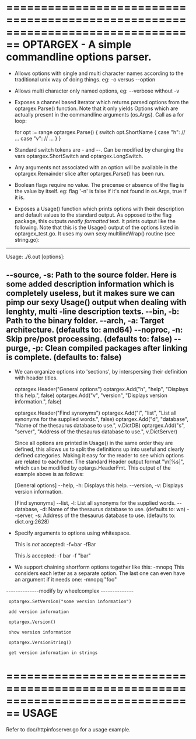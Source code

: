  ================================================================================
 OPTARGEX - A simple commandline options parser.
================================================================================

 - Allows options with single and multi character names according to the
   traditional unix way of doing things. eg:  -o versus --option
 - Allows multi character only named options, eg: --verbose without -v
 - Exposes a channel based iterator which returns parsed options from the
   optargex.Parse() function. Note that it only yields Options which are actually
   present in the commandline arguments (os.Args). Call as a for loop:

   for opt := range optargex.Parse() {
   	  switch opt.ShortName {
   	  case "h":
   	  	// ...
   	  case "v":
   	  	// ...
   	  }
   }

 - Standard switch tokens are - and --. Can be modified by changing the vars
   optargex.ShortSwitch and optargex.LongSwitch.
 - Any arguments not associated with an option will be available in the
   optargex.Remainder slice after optargex.Parse() has been run.
 - Boolean flags require no value. The precense or absence of the flag is the
   value by itself. eg: flag '-n' is false if it's not found in os.Args, true if
   it is.
 - Exposes a Usage() function which prints options with their description and
   default values to the standard output. As opposed to the flag package, this
   outputs *neatly formatted* text. It prints output like the following. Note
   that this is the Usage() output of the options listed in optargex_test.go. It
   uses my own sexy multilineWrap() routine (see string.go):
 
--------------------------------------------------------------------------------
 Usage: ./6.out [options]:

 --source, -s: Path to the source folder. Here is some added description
               information which is completely useless, but it makes sure we can
               pimp our sexy Usage() output when dealing with lenghty, multi
               -line description texts.
    --bin, -b: Path to the binary folder.
   --arch, -a: Target architecture. (defaults to: amd64)
 --noproc, -n: Skip pre/post processing. (defaults to: false)
  --purge, -p: Clean compiled packages after linking is complete. (defaults to:
               false)
--------------------------------------------------------------------------------

 - We can organize options into 'sections', by interspersing their definition
   with header titles.
   
      optargex.Header("General options")
      optargex.Add("h", "help", "Displays this help.", false)
      optargex.Add("v", "version", "Displays version information.", false)

      optargex.Header("Find synonyms")
      optargex.Add("l", "list", "List all synonyms for the supplied words.", false)
      optargex.Add("d", "database", "Name of the thesaurus database to use.", v.DictDB)
      optargex.Add("s", "server", "Address of the thesaurus database to use.", v.DictServer)

   Since all options are printed in Usage() in the same order they are defined,
   this allows us to split the definitions up into useful and clearly defined
   categories. Making it easy for the reader to see which options are related to
   eachother. The standard Header output format "\n[%s]", which can be modified by
   optargs.HeaderFmt. This output of the example above is as follows:

   [General options]
        --help, -h: Displays this help.
     --version, -v: Displays version information.

   [Find synonyms]
        --list, -l: List all synonyms for the supplied words.
    --database, -d: Name of the thesaurus database to use. (defaults to: wn)
      --server, -s: Address of the thesaurus database to use. (defaults to:
                    dict.org:2628)


 - Specify arguments to options using whitespace.
 
   This is *not* accepted:
   -f=bar
   -fBar
  
   This *is* accepted:
   -f bar
   -f	"bar"

 - We support chaining shortform options together like this: -mnopq
   This considers each letter as a separate option. The last one can even have
   an argument if it needs one: -mnopq "foo"

--------------modify by wheelcomplex --------------

     optargex.SetVersion("some version information")
     
     add version information
     
     optargex.Version()
     
     show version information
     
     optargex.VersionString()
     
     get version information in strings

================================================================================
 USAGE
================================================================================

 Refer to doc/httpinfoserver.go for a usage example.
